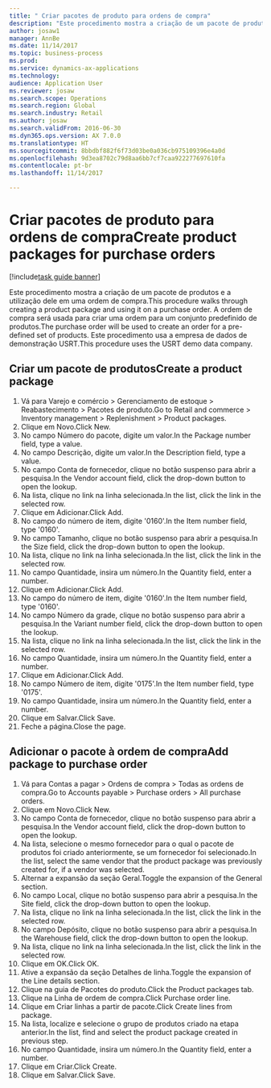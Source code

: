 ```yaml
--- 
title: " Criar pacotes de produto para ordens de compra"
description: "Este procedimento mostra a criação de um pacote de produtos e a utilização dele em uma ordem de compra."
author: josaw1
manager: AnnBe
ms.date: 11/14/2017
ms.topic: business-process
ms.prod: 
ms.service: dynamics-ax-applications
ms.technology: 
audience: Application User
ms.reviewer: josaw
ms.search.scope: Operations
ms.search.region: Global
ms.search.industry: Retail
ms.author: josaw
ms.search.validFrom: 2016-06-30
ms.dyn365.ops.version: AX 7.0.0
ms.translationtype: HT
ms.sourcegitcommit: 8bbdbf882f6f73d03be0a036cb975109396e4a0d
ms.openlocfilehash: 9d3ea8702c79d8aa6bb7cf7caa922277697610fa
ms.contentlocale: pt-br
ms.lasthandoff: 11/14/2017

---
```

# <a name="create-product-packages-for-purchase-orders"></a><span data-ttu-id="769b1-103"> Criar pacotes de produto para ordens de compra</span><span class="sxs-lookup"><span data-stu-id="769b1-103">Create product packages for purchase orders</span></span>

[!include[task guide banner](../includes/task-guide-banner.md)]

<span data-ttu-id="769b1-104">Este procedimento mostra a criação de um pacote de produtos e a utilização dele em uma ordem de compra.</span><span class="sxs-lookup"><span data-stu-id="769b1-104">This procedure walks through creating a product package and using it on a purchase order.</span></span> <span data-ttu-id="769b1-105">A ordem de compra será usada para criar uma ordem para um conjunto predefinido de produtos.</span><span class="sxs-lookup"><span data-stu-id="769b1-105">The purchase order will be used to create an order for a pre-defined set of products.</span></span> <span data-ttu-id="769b1-106">Este procedimento usa a empresa de dados de demonstração USRT.</span><span class="sxs-lookup"><span data-stu-id="769b1-106">This procedure uses the USRT demo data company.</span></span>


## <a name="create-a-product-package"></a><span data-ttu-id="769b1-107">Criar um pacote de produtos</span><span class="sxs-lookup"><span data-stu-id="769b1-107">Create a product package</span></span>
1. <span data-ttu-id="769b1-108">Vá para Varejo e comércio > Gerenciamento de estoque > Reabastecimento > Pacotes de produto.</span><span class="sxs-lookup"><span data-stu-id="769b1-108">Go to Retail and commerce > Inventory management > Replenishment > Product packages.</span></span>
2. <span data-ttu-id="769b1-109">Clique em Novo.</span><span class="sxs-lookup"><span data-stu-id="769b1-109">Click New.</span></span>
3. <span data-ttu-id="769b1-110">No campo Número do pacote, digite um valor.</span><span class="sxs-lookup"><span data-stu-id="769b1-110">In the Package number field, type a value.</span></span>
4. <span data-ttu-id="769b1-111">No campo Descrição, digite um valor.</span><span class="sxs-lookup"><span data-stu-id="769b1-111">In the Description field, type a value.</span></span>
5. <span data-ttu-id="769b1-112">No campo Conta de fornecedor, clique no botão suspenso para abrir a pesquisa.</span><span class="sxs-lookup"><span data-stu-id="769b1-112">In the Vendor account field, click the drop-down button to open the lookup.</span></span>
6. <span data-ttu-id="769b1-113">Na lista, clique no link na linha selecionada.</span><span class="sxs-lookup"><span data-stu-id="769b1-113">In the list, click the link in the selected row.</span></span>
7. <span data-ttu-id="769b1-114">Clique em Adicionar.</span><span class="sxs-lookup"><span data-stu-id="769b1-114">Click Add.</span></span>
8. <span data-ttu-id="769b1-115">No campo do número de item, digite '0160'.</span><span class="sxs-lookup"><span data-stu-id="769b1-115">In the Item number field, type '0160'.</span></span>
9. <span data-ttu-id="769b1-116">No campo Tamanho, clique no botão suspenso para abrir a pesquisa.</span><span class="sxs-lookup"><span data-stu-id="769b1-116">In the Size field, click the drop-down button to open the lookup.</span></span>
10. <span data-ttu-id="769b1-117">Na lista, clique no link na linha selecionada.</span><span class="sxs-lookup"><span data-stu-id="769b1-117">In the list, click the link in the selected row.</span></span>
11. <span data-ttu-id="769b1-118">No campo Quantidade, insira um número.</span><span class="sxs-lookup"><span data-stu-id="769b1-118">In the Quantity field, enter a number.</span></span>
12. <span data-ttu-id="769b1-119">Clique em Adicionar.</span><span class="sxs-lookup"><span data-stu-id="769b1-119">Click Add.</span></span>
13. <span data-ttu-id="769b1-120">No campo do número de item, digite '0160'.</span><span class="sxs-lookup"><span data-stu-id="769b1-120">In the Item number field, type '0160'.</span></span>
14. <span data-ttu-id="769b1-121">No campo Número da grade, clique no botão suspenso para abrir a pesquisa.</span><span class="sxs-lookup"><span data-stu-id="769b1-121">In the Variant number field, click the drop-down button to open the lookup.</span></span>
15. <span data-ttu-id="769b1-122">Na lista, clique no link na linha selecionada.</span><span class="sxs-lookup"><span data-stu-id="769b1-122">In the list, click the link in the selected row.</span></span>
16. <span data-ttu-id="769b1-123">No campo Quantidade, insira um número.</span><span class="sxs-lookup"><span data-stu-id="769b1-123">In the Quantity field, enter a number.</span></span>
17. <span data-ttu-id="769b1-124">Clique em Adicionar.</span><span class="sxs-lookup"><span data-stu-id="769b1-124">Click Add.</span></span>
18. <span data-ttu-id="769b1-125">No campo Número de item, digite '0175'.</span><span class="sxs-lookup"><span data-stu-id="769b1-125">In the Item number field, type '0175'.</span></span>
19. <span data-ttu-id="769b1-126">No campo Quantidade, insira um número.</span><span class="sxs-lookup"><span data-stu-id="769b1-126">In the Quantity field, enter a number.</span></span>
20. <span data-ttu-id="769b1-127">Clique em Salvar.</span><span class="sxs-lookup"><span data-stu-id="769b1-127">Click Save.</span></span>
21. <span data-ttu-id="769b1-128">Feche a página.</span><span class="sxs-lookup"><span data-stu-id="769b1-128">Close the page.</span></span>

## <a name="add-package-to-purchase-order"></a><span data-ttu-id="769b1-129">Adicionar o pacote à ordem de compra</span><span class="sxs-lookup"><span data-stu-id="769b1-129">Add package to purchase order</span></span>
1. <span data-ttu-id="769b1-130">Vá para Contas a pagar > Ordens de compra > Todas as ordens de compra.</span><span class="sxs-lookup"><span data-stu-id="769b1-130">Go to Accounts payable > Purchase orders > All purchase orders.</span></span>
2. <span data-ttu-id="769b1-131">Clique em Novo.</span><span class="sxs-lookup"><span data-stu-id="769b1-131">Click New.</span></span>
3. <span data-ttu-id="769b1-132">No campo Conta de fornecedor, clique no botão suspenso para abrir a pesquisa.</span><span class="sxs-lookup"><span data-stu-id="769b1-132">In the Vendor account field, click the drop-down button to open the lookup.</span></span>
4. <span data-ttu-id="769b1-133">Na lista, selecione o mesmo fornecedor para o qual o pacote de produtos foi criado anteriormente, se um fornecedor foi selecionado.</span><span class="sxs-lookup"><span data-stu-id="769b1-133">In the list, select the same vendor that the product package was previously created for, if a vendor was selected.</span></span>
5. <span data-ttu-id="769b1-134">Alternar a expansão da seção Geral.</span><span class="sxs-lookup"><span data-stu-id="769b1-134">Toggle the expansion of the General section.</span></span>
6. <span data-ttu-id="769b1-135">No campo Local, clique no botão suspenso para abrir a pesquisa.</span><span class="sxs-lookup"><span data-stu-id="769b1-135">In the Site field, click the drop-down button to open the lookup.</span></span>
7. <span data-ttu-id="769b1-136">Na lista, clique no link na linha selecionada.</span><span class="sxs-lookup"><span data-stu-id="769b1-136">In the list, click the link in the selected row.</span></span>
8. <span data-ttu-id="769b1-137">No campo Depósito, clique no botão suspenso para abrir a pesquisa.</span><span class="sxs-lookup"><span data-stu-id="769b1-137">In the Warehouse field, click the drop-down button to open the lookup.</span></span>
9. <span data-ttu-id="769b1-138">Na lista, clique no link na linha selecionada.</span><span class="sxs-lookup"><span data-stu-id="769b1-138">In the list, click the link in the selected row.</span></span>
10. <span data-ttu-id="769b1-139">Clique em OK.</span><span class="sxs-lookup"><span data-stu-id="769b1-139">Click OK.</span></span>
11. <span data-ttu-id="769b1-140">Ative a expansão da seção Detalhes de linha.</span><span class="sxs-lookup"><span data-stu-id="769b1-140">Toggle the expansion of the Line details section.</span></span>
12. <span data-ttu-id="769b1-141">Clique na guia de Pacotes do produto.</span><span class="sxs-lookup"><span data-stu-id="769b1-141">Click the Product packages tab.</span></span>
13. <span data-ttu-id="769b1-142">Clique na Linha de ordem de compra.</span><span class="sxs-lookup"><span data-stu-id="769b1-142">Click Purchase order line.</span></span>
14. <span data-ttu-id="769b1-143">Clique em Criar linhas a partir de pacote.</span><span class="sxs-lookup"><span data-stu-id="769b1-143">Click Create lines from package.</span></span>
15. <span data-ttu-id="769b1-144">Na lista, localize e selecione o grupo de produtos criado na etapa anterior.</span><span class="sxs-lookup"><span data-stu-id="769b1-144">In the list, find and select the product package created in previous step.</span></span>
16. <span data-ttu-id="769b1-145">No campo Quantidade, insira um número.</span><span class="sxs-lookup"><span data-stu-id="769b1-145">In the Quantity field, enter a number.</span></span>
17. <span data-ttu-id="769b1-146">Clique em Criar.</span><span class="sxs-lookup"><span data-stu-id="769b1-146">Click Create.</span></span>
18. <span data-ttu-id="769b1-147">Clique em Salvar.</span><span class="sxs-lookup"><span data-stu-id="769b1-147">Click Save.</span></span>


